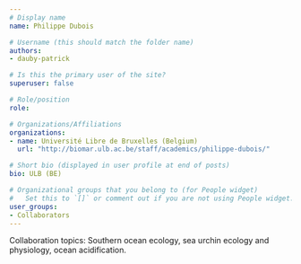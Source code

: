 ```yaml
---
# Display name
name: Philippe Dubois

# Username (this should match the folder name)
authors:
- dauby-patrick

# Is this the primary user of the site?
superuser: false

# Role/position
role: 

# Organizations/Affiliations
organizations:
- name: Université Libre de Bruxelles (Belgium)
  url: "http://biomar.ulb.ac.be/staff/academics/philippe-dubois/"

# Short bio (displayed in user profile at end of posts)
bio: ULB (BE) 

# Organizational groups that you belong to (for People widget)
#   Set this to `[]` or comment out if you are not using People widget.
user_groups:
- Collaborators
---
```

Collaboration topics: Southern ocean ecology, sea urchin ecology and physiology, ocean acidification.
